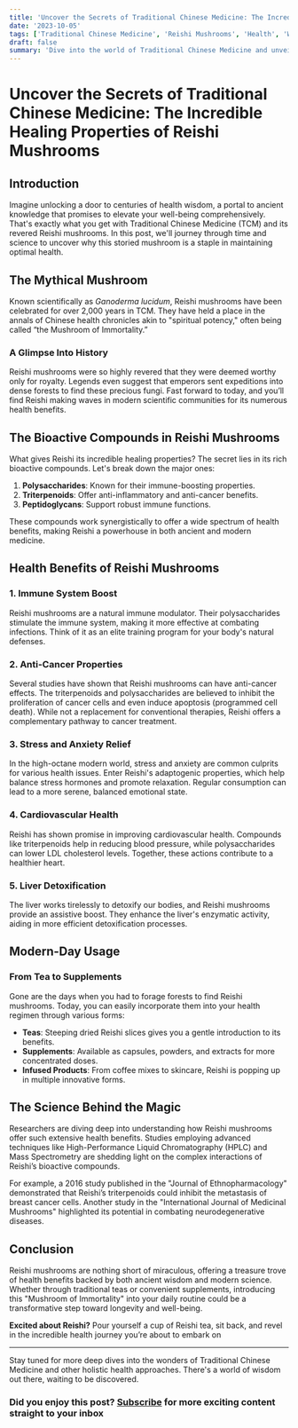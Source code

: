 ```yaml
---
title: 'Uncover the Secrets of Traditional Chinese Medicine: The Incredible Healing Properties of Reishi Mushrooms'
date: '2023-10-05'
tags: ['Traditional Chinese Medicine', 'Reishi Mushrooms', 'Health', 'Wellness']
draft: false
summary: 'Dive into the world of Traditional Chinese Medicine and unveil the astonishing healing properties of Reishi mushrooms. From boosting the immune system to enhancing longevity, discover why this ancient fungus is gaining modern attention.'
---
```


# Uncover the Secrets of Traditional Chinese Medicine: The Incredible Healing Properties of Reishi Mushrooms

## Introduction

Imagine unlocking a door to centuries of health wisdom, a portal to ancient knowledge that promises to elevate your well-being comprehensively. That's exactly what you get with Traditional Chinese Medicine (TCM) and its revered Reishi mushrooms. In this post, we'll journey through time and science to uncover why this storied mushroom is a staple in maintaining optimal health.

## The Mythical Mushroom

Known scientifically as *Ganoderma lucidum*, Reishi mushrooms have been celebrated for over 2,000 years in TCM. They have held a place in the annals of Chinese health chronicles akin to "spiritual potency," often being called “the Mushroom of Immortality.” 

### A Glimpse Into History

Reishi mushrooms were so highly revered that they were deemed worthy only for royalty. Legends even suggest that emperors sent expeditions into dense forests to find these precious fungi. Fast forward to today, and you’ll find Reishi making waves in modern scientific communities for its numerous health benefits.

## The Bioactive Compounds in Reishi Mushrooms

What gives Reishi its incredible healing properties? The secret lies in its rich bioactive compounds. Let's break down the major ones:

1. **Polysaccharides**: Known for their immune-boosting properties.
2. **Triterpenoids**: Offer anti-inflammatory and anti-cancer benefits.
3. **Peptidoglycans**: Support robust immune functions.

These compounds work synergistically to offer a wide spectrum of health benefits, making Reishi a powerhouse in both ancient and modern medicine.

## Health Benefits of Reishi Mushrooms

### 1. **Immune System Boost**

Reishi mushrooms are a natural immune modulator. Their polysaccharides stimulate the immune system, making it more effective at combating infections. Think of it as an elite training program for your body's natural defenses.

### 2. **Anti-Cancer Properties**

Several studies have shown that Reishi mushrooms can have anti-cancer effects. The triterpenoids and polysaccharides are believed to inhibit the proliferation of cancer cells and even induce apoptosis (programmed cell death). While not a replacement for conventional therapies, Reishi offers a complementary pathway to cancer treatment.

### 3. **Stress and Anxiety Relief**

In the high-octane modern world, stress and anxiety are common culprits for various health issues. Enter Reishi's adaptogenic properties, which help balance stress hormones and promote relaxation. Regular consumption can lead to a more serene, balanced emotional state.

### 4. **Cardiovascular Health**

Reishi has shown promise in improving cardiovascular health. Compounds like triterpenoids help in reducing blood pressure, while polysaccharides can lower LDL cholesterol levels. Together, these actions contribute to a healthier heart.

### 5. **Liver Detoxification**

The liver works tirelessly to detoxify our bodies, and Reishi mushrooms provide an assistive boost. They enhance the liver's enzymatic activity, aiding in more efficient detoxification processes.

## Modern-Day Usage

### From Tea to Supplements

Gone are the days when you had to forage forests to find Reishi mushrooms. Today, you can easily incorporate them into your health regimen through various forms:
- **Teas**: Steeping dried Reishi slices gives you a gentle introduction to its benefits.
- **Supplements**: Available as capsules, powders, and extracts for more concentrated doses.
- **Infused Products**: From coffee mixes to skincare, Reishi is popping up in multiple innovative forms.

## The Science Behind the Magic

Researchers are diving deep into understanding how Reishi mushrooms offer such extensive health benefits. Studies employing advanced techniques like High-Performance Liquid Chromatography (HPLC) and Mass Spectrometry are shedding light on the complex interactions of Reishi’s bioactive compounds.

For example, a 2016 study published in the "Journal of Ethnopharmacology" demonstrated that Reishi’s triterpenoids could inhibit the metastasis of breast cancer cells. Another study in the "International Journal of Medicinal Mushrooms" highlighted its potential in combating neurodegenerative diseases.

## Conclusion

Reishi mushrooms are nothing short of miraculous, offering a treasure trove of health benefits backed by both ancient wisdom and modern science. Whether through traditional teas or convenient supplements, introducing this "Mushroom of Immortality" into your daily routine could be a transformative step toward longevity and well-being.

**Excited about Reishi?** Pour yourself a cup of Reishi tea, sit back, and revel in the incredible health journey you’re about to embark on

---

Stay tuned for more deep dives into the wonders of Traditional Chinese Medicine and other holistic health approaches. There's a world of wisdom out there, waiting to be discovered.

### Did you enjoy this post? [Subscribe](#) for more exciting content straight to your inbox